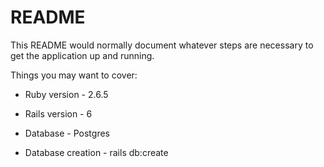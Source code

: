 # README

This README would normally document whatever steps are necessary to get the
application up and running.

Things you may want to cover:

* Ruby version - 2.6.5

* Rails version - 6

* Database - Postgres

* Database creation - rails db:create

